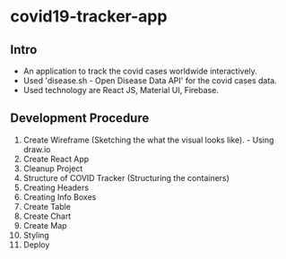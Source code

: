 # covid19-tracker-app

## Intro
- An application to track the covid cases worldwide interactively.
- Used 'disease.sh - Open Disease Data API' for the covid cases data.
- Used technology are React JS, Material UI, Firebase. 

## Development Procedure

1. Create Wireframe (Sketching the what the visual looks like). - Using draw.io
2. Create React App 
3. Cleanup Project
4. Structure of COVID Tracker (Structuring the containers)
5. Creating Headers
6. Creating Info Boxes
7. Create Table
8. Create Chart
9. Create Map
10. Styling
11. Deploy